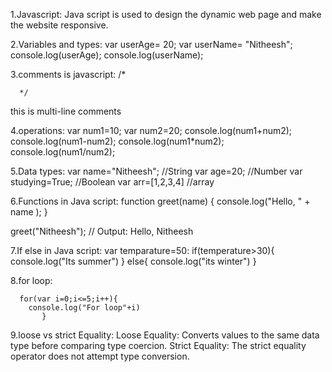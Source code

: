 1.Javascript:
      Java script is used to design the dynamic web page and make the website responsive.

2.Variables and types:
     var userAge= 20;
     var userName= "Nitheesh";
     console.log(userAge);
     console.log(userName);

3.comments is javascript:
     /*


      */ 
   this is multi-line comments

4.operations:
     var num1=10;
     var num2=20;
     console.log(num1+num2);
     console.log(num1-num2);
     console.log(num1*num2);
     console.log(num1/num2);

5.Data types:
     var name="Nitheesh";  //String
     var age=20;           //Number
     var studying=True;    //Boolean
     var arr=[1,2,3,4]    //array

6.Functions in Java script:
     function greet(name) {
  console.log("Hello, " + name );
}

greet("Nitheesh"); // Output: Hello, Nitheesh
      

7.If else in Java script:
     var temparature=50:
     if(temperature>30){
         console.log("Its summer")
     }
      else{
       console.log("its winter")
     }


8.for loop:
      
      for(var i=0;i<=5;i++){
        console.log("For loop"+i)
           }

9.loose vs strict Equality:
       Loose Equality: Converts values to the same data type before comparing type coercion.
       Strict Equality: The strict equality operator does not attempt type conversion.

    
 


     

